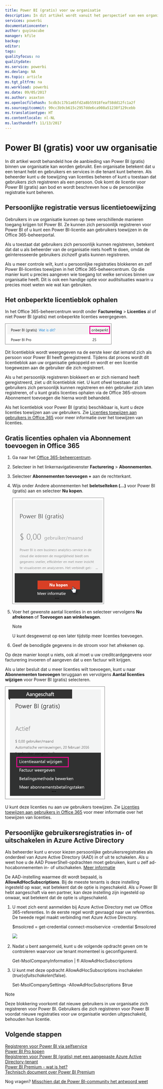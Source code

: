 ```yaml
---
title: Power BI (gratis) voor uw organisatie
description: In dit artikel wordt vanuit het perspectief van een organisatie behandeld welke opties u voor Power BI (gratis) hebt. Als u de beheerder van uw tenant bent, wordt hier beschreven hoe u gratis registraties beheert.
services: powerbi
documentationcenter: 
author: guyinacube
manager: kfile
backup: 
editor: 
tags: 
qualityfocus: no
qualitydate: 
ms.service: powerbi
ms.devlang: NA
ms.topic: article
ms.tgt_pltfrm: na
ms.workload: powerbi
ms.date: 09/05/2017
ms.author: asaxton
ms.openlocfilehash: 5cdb3c17b1a65fd2a8b55918feaf58dd12fc1a2f
ms.sourcegitcommit: 99cc3b9cb615c2957dde6ca908a51238f129cebb
ms.translationtype: HT
ms.contentlocale: nl-NL
ms.lasthandoff: 11/13/2017
---
```

# <a name="power-bi-free-in-your-organization"></a>Power BI (gratis) voor uw organisatie
In dit artikel wordt behandeld hoe de aanbieding van Power BI (gratis) binnen uw organisatie kan worden gebruikt. Een organisatie betekent dat u een tenant hebt en gebruikers en services in die tenant kunt beheren. Als beheerder kunt u de toewijzing van licenties beheren of kunt u toestaan dat gebruikers zich registreren als een persoon. Ook komt de licentie voor Power BI (gratis) aan bod en wordt beschreven hoe u de persoonlijke registratie kunt beheren.

## <a name="individual-sign-up-versus-license-assignment"></a>Persoonlijke registratie versus licentietoewijzing
Gebruikers in uw organisatie kunnen op twee verschillende manieren toegang krijgen tot Power BI. Ze kunnen zich persoonlijk registreren voor Power BI of u kunt een Power BI-licentie aan gebruikers toewijzen in de Office 365-beheerportal.

Als u toestaat dat gebruikers zich persoonlijk kunnen registreren, betekent dat dat u als beheerder van de organisatie niets hoeft te doen, omdat de geïnteresseerde gebruikers zichzelf gratis kunnen registreren.

Als u meer controle wilt, kunt u persoonlijke registraties blokkeren en zelf Power BI-licenties toewijzen in het Office 365-beheercentrum. Op die manier kunt u precies aangeven wie toegang tot welke services binnen uw organisatie heeft. Dit is ook een handige optie voor auditsituaties waarin u precies moet weten wie wat kan gebruiken.

## <a name="how-to-get-the-unlimited-license-block"></a>Het onbeperkte licentieblok ophalen
In het Office 365-beheercentrum wordt onder **Facturering** > **Licenties** al of niet Power BI (gratis) met onbeperkte licenties weergegeven.

![](media/service-admin-service-free-in-your-organization/unlimited-licenses.png)

Dit licentieblok wordt weergegeven na de eerste keer dat iemand zich als persoon voor Power BI heeft geregistreerd. Tijdens dat proces wordt dit licentieblok aan uw organisatie gekoppeld en wordt er een licentie toegewezen aan de gebruiker die zich registreert.

Als u het persoonlijk registreren blokkeert en er zich niemand heeft geregistreerd, ziet u dit licentieblok niet. U kunt ofwel toestaan dat gebruikers zich persoonlijk kunnen registreren en één gebruiker zich laten registreren, of u kunt gratis licenties ophalen via de Office 365-stroom Abonnement toevoegen die hierna wordt behandeld.

Als het licentieblok voor Power BI (gratis) beschikbaar is, kunt u deze licenties toewijzen aan uw gebruikers. Zie [Licenties toewijzen aan gebruikers in Office 365](https://support.office.com/article/Assign-or-unassign-licenses-for-Office-365-for-business-997596b5-4173-4627-b915-36abac6786dc) voor meer informatie over het toewijzen van licenties.

## <a name="getting-free-licenses-via-add-subscription-within-office-365"></a>Gratis licenties ophalen via Abonnement toevoegen in Office 365
1. Ga naar het [Office 365-beheercentrum](https://portal.office.com/admin/default.aspx).
2. Selecteer in het linkernavigatievenster **Facturering** > **Abonnementen**.
3. Selecteer **Abonnementen toevoegen +** aan de rechterkant.
4. Wijs onder Andere abonnementen het **beletselteken (...)** voor Power BI (gratis) aan en selecteer **Nu kopen**.
   
    ![](media/service-admin-service-free-in-your-organization/buy-powerbi-free.png)
5. Voer het gewenste aantal licenties in en selecteer vervolgens **Nu afrekenen** of **Toevoegen aan winkelwagen**.
   
   > [!NOTE]
   > U kunt desgewenst op een later tijdstip meer licenties toevoegen.
   > 
   > 
6. Geef de benodigde gegevens in de stroom voor het afrekenen op.

Op deze manier koopt u niets, ook al moet u uw creditcardgegevens voor facturering invoeren of aangeven dat u een factuur wilt krijgen.

Als u later besluit dat u meer licenties wilt toevoegen, kunt u naar **Abonnementen toevoegen** teruggaan en vervolgens **Aantal licenties wijzigen** voor Power BI (gratis) selecteren.

![](media/service-admin-service-free-in-your-organization/change-license-quantity.png)

U kunt deze licenties nu aan uw gebruikers toewijzen. Zie [Licenties toewijzen aan gebruikers in Office 365](https://support.office.com/article/Assign-or-unassign-licenses-for-Office-365-for-business-997596b5-4173-4627-b915-36abac6786dc) voor meer informatie over het toewijzen van licenties.

## <a name="enable-or-disable-individual-user-sign-up-in-azure-active-directory"></a>Persoonlijke gebruikersregistraties in- of uitschakelen in Azure Active Directory
Als beheerder kunt u ervoor kiezen persoonlijke gebruikersregistraties als onderdeel van Azure Active Directory (AAD) in of uit te schakelen. Als u weet hoe u de AAD PowerShell-opdrachten moet gebruiken, kunt u zelf ad-hocabonnementen in- of uitschakelen. [Meer informatie](https://technet.microsoft.com/library/jj151815.aspx)

De AAD-instelling waarmee dit wordt bepaald, is **AllowAdHocSubscriptions**. Bij de meeste tenants is deze instelling ingesteld op waar, wat betekent dat de optie is ingeschakeld. Als u Power BI hebt aangeschaft via een partner, kan deze instelling zijn ingesteld op onwaar, wat betekent dat de optie is uitgeschakeld.

1. U moet zich eerst aanmelden bij Azure Active Directory met uw Office 365-referenties. In de eerste regel wordt gevraagd naar uw referenties. De tweede regel maakt verbinding met Azure Active Directory.
   
     $msolcred = get-credential   connect-msolservice -credential $msolcred
   
   ![](media/service-admin-service-free-in-your-organization/aad-signin.png)
2. Nadat u bent aangemeld, kunt u de volgende opdracht geven om te controleren waarvoor uw tenant momenteel is geconfigureerd.
   
     Get-MsolCompanyInformation | fl AllowAdHocSubscriptions
3. U kunt met deze opdracht AllowAdHocSubscriptions inschakelen ($true) of uitschakelen ($false).
   
     Set-MsolCompanySettings -AllowAdHocSubscriptions $true

> [!NOTE]
> Deze blokkering voorkomt dat nieuwe gebruikers in uw organisatie zich registreren voor Power BI. Gebruikers die zich registreren voor Power BI voordat nieuwe registraties voor uw organisatie worden uitgeschakeld, behouden hun licentie.
> 
> 

## <a name="next-steps"></a>Volgende stappen
[Registreren voor Power BI via selfservice](service-self-service-signup-for-power-bi.md)  
[Power BI Pro kopen](service-admin-purchasing-power-bi-pro.md)  
[Registreren voor Power BI (gratis) met een aangepaste Azure Active Directory-tenant](developer/create-an-azure-active-directory-tenant.md)  
[Power BI Premium - wat is het?](service-premium.md)  
[Technisch document over Power BI Premium](https://aka.ms/pbipremiumwhitepaper)  

Nog vragen? [Misschien dat de Power BI-community het antwoord weet](http://community.powerbi.com/)

